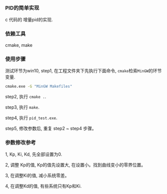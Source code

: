 ### PID的简单实现

c 代码的 增量pid的实现.


### 依赖工具

cmake, make


### 使用步骤

测试环节为win10, step1, 在工程文件夹下先执行下面命令, `cmake`检索`MinGW`的环节变量.

```bash
cmake.exe -G "MinGW Makefiles"
```

step2, 执行 `cmake .`.

step3, 执行 `make`.

step4, 执行 `pid_test.exe`.

step5, 修改参数后, 重复 step2 ~ step4 步骤。

### 参数修改参考

1, Kp, Ki, Kd, 先全部设置为0.

2, 调整 Kp的值, Kp的值先设置大, 在设置小。找到曲线变小的零界位置。

3, 在调整Ki的值, 减小系统零差。

4, 在调整Kd的值, 有些系统只有Kp和Ki.
